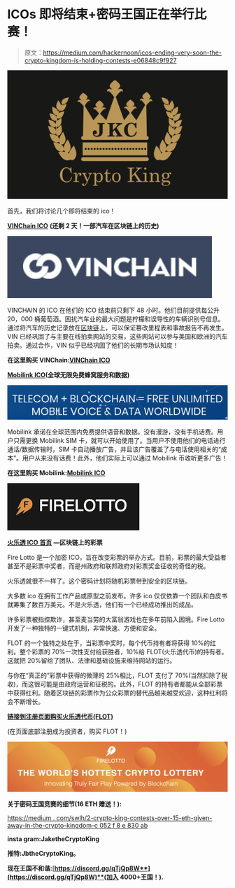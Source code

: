 # ICOs 即将结束+密码王国正在举行比赛！

> 原文：<https://medium.com/hackernoon/icos-ending-very-soon-the-crypto-kingdom-is-holding-contests-e06848c9f927>

![](img/5b3cdc7d8b36af6d77d013b23b7fcd36.png)

首先，我们将讨论几个即将结束的 ico！

[**VINChain ICO**](https://vinchain.io/?aid=5a91d4c3c10da) **(还剩 2 天！一部汽车在区块链上的历史)**

![](img/651e2b60c29b9ea61cba154a74e7dd8f.png)

VINCHAIN 的 ICO 在他们的 ICO 结束前只剩下 48 小时。他们目前提供每公升 20，000 桶葡萄酒。困扰汽车业的最大问题是柠檬和误导性的车辆识别号信息。通过将汽车的历史记录放在[区块链](https://hackernoon.com/tagged/blockchain)上，可以保证篡改里程表和事故报告不再发生。VIN 已经巩固了与主要在线拍卖网站的交易，这些网站可以参与美国和欧洲的汽车拍卖。通过合作，VIN 似乎已经巩固了他们的长期市场认知度！

**在这里购买 VINChain:**[**VINChain ICO**](https://vinchain.io/?aid=5a91d4c3c10da)

[**Mobilink ICO**](https://dashboard.mobilink.io/?ref=94815b7c)**(全球无限免费蜂窝服务和数据)**

![](img/8d11c933aa082bdad32053e99ea35226.png)

Mobilink 承诺在全球范围内免费提供语音和数据。没有漫游，没有手机话费。用户只需更换 Mobilink SIM 卡，就可以开始使用了。当用户不使用他们的电话进行通话/数据传输时，SIM 卡自动播放广告，并且该广告覆盖了与电话使用相关的“成本”。用户从来没有话费！此外，他们实际上可以通过 Mobilink 币收听更多广告！

**在这里购买 Mobilink:**[**Mobilink ICO**](https://dashboard.mobilink.io/?ref=94815b7c)

![](img/955438759a06568542e0d64b83845af4.png)

[**火乐透 ICO 首页**](https://firelotto.io/?ref=25407) **—区块链上的彩票**

Fire Lotto 是一个加密 ICO，旨在改变彩票的举办方式。目前，彩票的最大受益者甚至不是彩票中奖者，而是州政府和联邦政府对彩票奖金征收的奇怪的税。

火乐透就很不一样了。这个密码计划将随机彩票带到安全的区块链。

大多数 ico 在拥有工作产品或原型之前发布。许多 ico 仅仅依靠一个团队和白皮书就筹集了数百万美元。不是火乐透，他们有一个已经成功推出的成品。

许多彩票被指控欺诈，甚至麦当劳的大富翁游戏也在多年前陷入困境。Fire Lotto 开发了一种独特的一键式机制，非常快速、方便和安全。

FLOT 的一个独特之处在于，当彩票中奖时，每个代币持有者将获得 10%的红利。整个彩票的 70%一次性支付给获胜者，10%给 FLOT(火乐透代币)的持有者。这就把 20%留给了团队、法律和基础设施来维持网站的运行。

与你在“真正的”彩票中获得的微薄的 25%相比，FLOT 支付了 70%(当然扣除了税收)，而这很可能是由政府运营和征税的。此外，FLOT 的持有者都能从全部彩票中获得红利。随着区块链的彩票作为公众彩票的替代品越来越受欢迎，这种红利将会不断增长。

[**链接到注册页面购买火乐透代币(FLOT)**](https://firelotto.io/account.html?ref=25407)

(在页面底部注册成为投资者，购买 FLOT！)

![](img/7b1cec23f256ffc1d08b581392a0807c.png)

**关于密码王国竞赛的细节(16 ETH 赠送！):**

[https://medium . com/swlh/2-crypto-king-contests-over-15-eth-given-away-in-the-crypto-kingdom-c 052 f 8 e 830 ab](/swlh/2-crypto-king-contests-over-15-eth-given-away-in-the-crypto-kingdom-c052f8e830ab)

**insta gram:JaketheCryptoKing**

**推特:JbtheCryptoKing。**

**现在王国不和谐:**[**https://discord.gg/qTjQp8W**](https://discord.gg/qTjQp8W)**(加入 4000+王国！).**